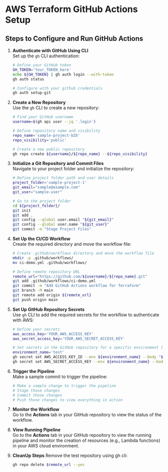 
# AWS Terraform GitHub Actions Setup

## Steps to Configure and Run GitHub Actions

1. **Authenticate with GitHub Using CLI**  
   Set up the `gh` CLI authentication:

   ```bash
   # Define your GitHub token
   GH_TOKEN='Your_TOKEN_here'
   echo ${GH_TOKEN} | gh auth login --with-token
   gh auth status

   # Configure with your github credentials
   gh auth setup-git
   ```

2. **Create a New Repository**  
   Use the `gh` CLI to create a new repository:

   ```bash
   # Find your GitHub username
   username=$(gh api user --jq '.login')

   # Define repository name and visibility
   repo_name='sample-project-b2b'
   repo_visibility='public'

   # Create a new public repository
   gh repo create ${username}/${repo_name} --${repo_visibility}
   ```

3. **Initialize a Git Repository and Commit Files**  
   Navigate to your project folder and initialize the repository:

   ```bash
   # Define project folder path and user details
   project_folder='sample-project-1'
   git_email="sample@example.com"
   git_user="sample-user"

   # Go to the project folder
   cd ${project_folder}/
   git init
   git add .
   git config --global user.email "${git_email}"
   git config --global user.name "${git_user}"
   git commit -m "Stage Project Files"
   ```

4. **Set Up the CI/CD Workflow**  
    Create the required directory and move the workflow file:

    ```bash
    # Create .github/workflows directory and move the workflow file
    mkdir -p .github/workflows/
    mv ci-demo.yml .github/workflows/
    
    # Define remote repository URL
    remote_url="https://github.com/${username}/${repo_name}.git"
    git add .github/workflows/ci-demo.yml
    git commit -m "Add GitHub Actions workflow for Terraform"
    git branch -M main
    git remote add origin ${remote_url}
    git push origin main
    ```

5. **Set Up GitHub Repository Secrets**  
   Use `gh` CLI to add the required secrets for the workflow to authenticate with AWS:

   ```bash
   # Define your secrets
   aws_access_key='YOUR_AWS_ACCESS_KEY'
   aws_secret_access_key='YOUR_AWS_SECRET_ACCESS_KEY'

   # Set secrets in the GitHub repository for a specific environment (e.g., test)
   environment_name='test'
   gh secret set AWS_ACCESS_KEY_ID --env ${environment_name} --body "${aws_access_key}"
   gh secret set AWS_SECRET_ACCESS_KEY --env ${environment_name} --body "${aws_secret_access_key}"
   ```

7. **Trigger the Pipeline**  
   Make a sample commit to trigger the pipeline:

   ```bash
   # Make a sample change to trigger the pipeline
   # Stage those changes
   # Commit those changes
   # Push those changes to view everything in action
   ```

7. **Monitor the Workflow**  
   Go to the **Actions** tab in your GitHub repository to view the status of the workflow.

8. **View Running Pipeline**  
   Go to the **Actions** tab in your GitHub repository to view the running pipeline and monitor the creation of resources (e.g., Lambda functions) in your AWS cloud environment.

9. **CleanUp Steps**
   Remove the test repository using gh cli:

   ```bash
   gh repo delete $remote_url --yes
   ``` 
